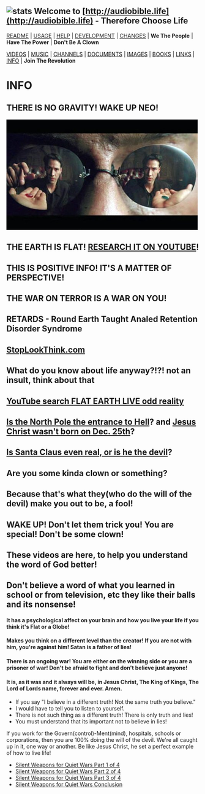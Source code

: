 ## ![stats](https://c.statcounter.com/11394984/0/e199372f/0/) Welcome to [http://audiobible.life](http://audiobible.life) - Therefore Choose Life

[README](README.md) | [USAGE](USAGE.md) | [HELP](HELP.md) | [DEVELOPMENT](DEVELOPMENT.md) | [CHANGES](CHANGES.md) | **We The People** | **Have The Power** | **Don't Be A Clown**

[VIDEOS](VIDEOS.md) | [MUSIC](MUSIC.md) | [CHANNELS](CHANNELS.md) | [DOCUMENTS](DOCUMENTS.md) | [IMAGES](IMAGES.md) | [BOOKS](BOOKS.md) | [LINKS](LINKS.md) | [INFO](INFO.md) | **Join The Revolution**

# INFO

## THERE IS NO GRAVITY! WAKE UP NEO!

![ImpulsiveNeo](images/ImpulsiveNeo.jpg)

## THE EARTH IS FLAT! [RESEARCH IT ON YOUTUBE](https://www.youtube.com/results?search_query=flat+earth&page=&utm_source=opensearch)!

## THIS IS POSITIVE INFO! IT'S A MATTER OF PERSPECTIVE!

## THE WAR ON TERROR IS A WAR ON YOU!

## RETARDS - Round Earth Taught Analed Retention Disorder Syndrome

## [StopLookThink.com](http://stoplookthink.com)

## What do you know about life anyway?!?! **not an insult**, think about that

## [YouTube search FLAT EARTH LIVE odd reality](https://www.youtube.com/results?search_query=flat+earth+live+odd+reality)

## [Is the North Pole the entrance to Hell](https://www.youtube.com/watch?v=lZlSimsiPUA)? and [Jesus Christ wasn't born on Dec. 25th](https://www.youtube.com/watch?v=nz9fY9K4Npc)?

## [Is Santa Claus even real, or is he the devil](http://www.av1611.org/othpubls/santa.html)?

## Are you some kinda clown or something? 

## Because that's what they(who do the will of the devil) make you out to be, a fool!

## WAKE UP! Don't let them trick you! You are special! Don't be some clown!

## These videos are here, to help you understand the word of God better!

## Don't believe a word of what you learned in school or from television, etc they like their balls and its nonsense!

#### It has a psychological affect on your brain and how you live your life if you think it's Flat or a Globe! 

#### Makes you think on a different level than the creator! If you are not with him, you're against him! Satan is a father of lies!

#### There is an ongoing war! You are either on the winning side or you are a prisoner of war! Don't be afraid to fight and don't believe just anyone!

#### It is, as it was and it always will be, in Jesus Christ, The King of Kings, The Lord of Lords name, forever and ever. Amen.

- If you say "I believe in a different truth! Not the same truth you believe."
- I would have to tell you to listen to yourself.
- There is not such thing as a different truth! There is only truth and lies!
- You must understand that its important not to believe in lies!


If you work for the Govern(control)-Ment(mind), hospitals, schools or corporations, then you are 100% doing the will of the devil. We're all caught up in it, one way or another. Be like Jesus Christ, he set a perfect example of how to live life!

- [Silent Weapons for Quiet Wars Part 1 of 4](https://www.youtube.com/watch?v=eSjtQiZJGT0)
- [Silent Weapons for Quiet Wars Part 2 of 4](https://www.youtube.com/watch?v=D4H9xcQryUU)
- [Silent Weapons for Quiet Wars Part 3 of 4](https://www.youtube.com/watch?v=iib1N5nVSws)
- [Silent Weapons for Quiet Wars Conclusion](https://www.youtube.com/watch?v=Af4pIsJTT3Y)
